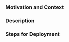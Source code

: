 <!-- Thanks for contributing! Before you submit your pull request, please make sure that all continuous integration checks are passing. -->

### Motivation and Context
<!-- Why is this change required? What problem does it solve? -->
<!-- If there are related PRs in the Artemis or artemis-ansible-collection repositories, please link them here. -->


### Description
<!-- Describe your changes in detail -->


### Steps for Deployment
<!-- Please describe how to deploy the changes (e.g. the names of the playbooks). -->
<!-- Please add the corresponding labels `needs deployment: test`, `needs deployment: dev cluster`, `needs deployment: staging`, `needs deployment: prod` or `is deployed: test`, `is deployed: dev cluster`, `is deployed: staging`, or `is deployed: prod`. -->
